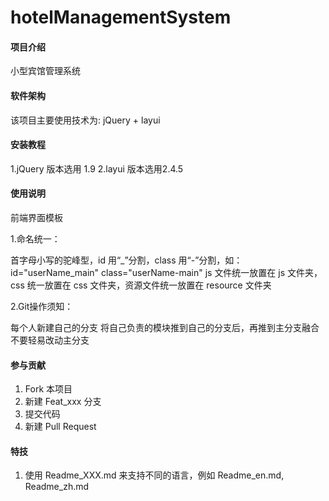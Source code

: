 # hotelManagementSystem

#### 项目介绍
小型宾馆管理系统

#### 软件架构
该项目主要使用技术为: jQuery + layui


#### 安装教程
1.jQuery 版本选用 1.9
2.layui 版本选用2.4.5



#### 使用说明

前端界面模板

1.命名统一：

首字母小写的驼峰型，id 用“_”分割，class 用“-”分割，如：id="userName_main" class="userName-main"
js 文件统一放置在 js 文件夹，css 统一放置在 css 文件夹，资源文件统一放置在 resource 文件夹


2.Git操作须知：

每个人新建自己的分支
将自己负责的模块推到自己的分支后，再推到主分支融合
不要轻易改动主分支


#### 参与贡献

1. Fork 本项目
2. 新建 Feat_xxx 分支
3. 提交代码
4. 新建 Pull Request


#### 特技

1. 使用 Readme\_XXX.md 来支持不同的语言，例如 Readme\_en.md, Readme\_zh.md
